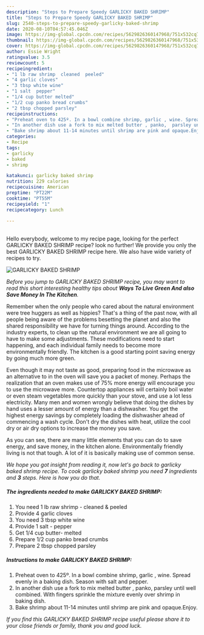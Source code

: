```yaml
---
description: "Steps to Prepare Speedy GARLICKY BAKED SHRIMP"
title: "Steps to Prepare Speedy GARLICKY BAKED SHRIMP"
slug: 2540-steps-to-prepare-speedy-garlicky-baked-shrimp
date: 2020-08-10T04:57:45.046Z
image: https://img-global.cpcdn.com/recipes/5629826360147968/751x532cq70/garlicky-baked-shrimp-recipe-main-photo.jpg
thumbnail: https://img-global.cpcdn.com/recipes/5629826360147968/751x532cq70/garlicky-baked-shrimp-recipe-main-photo.jpg
cover: https://img-global.cpcdn.com/recipes/5629826360147968/751x532cq70/garlicky-baked-shrimp-recipe-main-photo.jpg
author: Essie Wright
ratingvalue: 3.5
reviewcount: 5
recipeingredient:
- "1 lb raw shrimp  cleaned  peeled"
- "4 garlic cloves"
- "3 tbsp white wine"
- "1 salt  pepper"
- "1/4 cup butter melted"
- "1/2 cup panko bread crumbs"
- "2 tbsp chopped parsley"
recipeinstructions:
- "Preheat oven to 425º. In a bowl combine shrimp, garlic , wine. Spread evenly in a baking dish. Season with salt and pepper."
- "In another dish use a fork to mix melted butter , panko,  parsley until well combined. With fingers sprinkle the mixture evenly  over shrimp in baking dish."
- "Bake shrimp about 11-14 minutes until shrimp are pink and opaque.Enjoy."
categories:
- Recipe
tags:
- garlicky
- baked
- shrimp

katakunci: garlicky baked shrimp 
nutrition: 229 calories
recipecuisine: American
preptime: "PT22M"
cooktime: "PT55M"
recipeyield: "1"
recipecategory: Lunch

---
```

<br>
Hello everybody, welcome to my recipe page, looking for the perfect GARLICKY BAKED SHRIMP recipe? look no further! We provide you only the best GARLICKY BAKED SHRIMP recipe here. We also have wide variety of recipes to try.
<br>


![GARLICKY BAKED SHRIMP](https://img-global.cpcdn.com/recipes/5629826360147968/751x532cq70/garlicky-baked-shrimp-recipe-main-photo.jpg)

<i>Before you jump to GARLICKY BAKED SHRIMP recipe, you may want to read this short interesting healthy tips about 
<strong>Ways To Live Green And also Save Money In The Kitchen</strong>.</i>
</br>

Remember when the only people who cared about the natural environment were tree huggers as well as hippies? That's a thing of the past now, with all people being aware of the problems besetting the planet and also the shared responsibility we have for turning things around. According to the industry experts, to clean up the natural environment we are all going to have to make some adjustments. These modifications need to start happening, and each individual family needs to become more environmentally friendly. The kitchen is a good starting point saving energy by going much more green.

Even though it may not taste as good, preparing food in the microwave as an alternative to in the oven will save you a packet of money. Perhaps the realization that an oven makes use of 75% more energy will encourage you to use the microwave more. Countertop appliances will certainly boil water or even steam vegetables more quickly than your stove, and use a lot less electricity. Many men and women wrongly believe that doing the dishes by hand uses a lesser amount of energy than a dishwasher. You get the highest energy savings by completely loading the dishwasher ahead of commencing a wash cycle. Don't dry the dishes with heat, utilize the cool dry or air dry options to increase the money you save.

As you can see, there are many little elements that you can do to save energy, and save money, in the kitchen alone. Environmentally friendly living is not that tough. A lot of it is basically making use of common sense.


<i>We hope you got insight from reading it, now let's go back to garlicky baked shrimp recipe. To cook garlicky baked shrimp you need <strong>7</strong> ingredients and <strong>3</strong> steps. Here is how you do that.
</i>

##### The ingredients needed to make GARLICKY BAKED SHRIMP:

1. You need 1 lb raw shrimp - cleaned &amp; peeled
1. Provide 4 garlic cloves
1. You need 3 tbsp white wine
1. Provide 1 salt - pepper
1. Get 1/4 cup butter- melted
1. Prepare 1/2 cup panko bread crumbs
1. Prepare 2 tbsp chopped parsley


##### Instructions to make GARLICKY BAKED SHRIMP:

1. Preheat oven to 425º. In a bowl combine shrimp, garlic , wine. Spread evenly in a baking dish. Season with salt and pepper.
1. In another dish use a fork to mix melted butter , panko,  parsley until well combined. With fingers sprinkle the mixture evenly  over shrimp in baking dish.
1. Bake shrimp about 11-14 minutes until shrimp are pink and opaque.Enjoy.


<i>If you find this GARLICKY BAKED SHRIMP recipe useful please share it to your close friends or family, thank you and good luck.</i>
